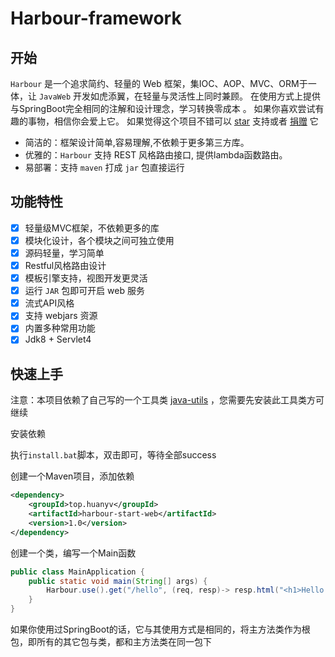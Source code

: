 # Harbour-framework

## 开始

`Harbour` 是一个追求简约、轻量的 Web 框架，集IOC、AOP、MVC、ORM于一体，让 `JavaWeb` 开发如虎添翼，在轻量与灵活性上同时兼顾。 在使用方式上提供与SpringBoot完全相同的注解和设计理念，学习转换零成本 。
如果你喜欢尝试有趣的事物，相信你会爱上它。
如果觉得这个项目不错可以 [star](https://github.com) 支持或者 [捐赠](https://github.com) 它

* 简洁的：框架设计简单,容易理解,不依赖于更多第三方库。
* 优雅的：`Harbour` 支持 REST 风格路由接口, 提供lambda函数路由。
* 易部署：支持 `maven` 打成 `jar` 包直接运行

## 功能特性

- [x] 轻量级MVC框架，不依赖更多的库
- [x] 模块化设计，各个模块之间可独立使用
- [x] 源码轻量，学习简单
- [x] Restful风格路由设计
- [x] 模板引擎支持，视图开发更灵活
- [x] 运行 `JAR` 包即可开启 web 服务
- [x] 流式API风格
- [x] 支持 webjars 资源
- [x] 内置多种常用功能
- [x] Jdk8 + Servlet4

## 快速上手

注意：本项目依赖了自己写的一个工具类 [java-utils](https://gitee.com/huanyv/java-utils) ，您需要先安装此工具类方可继续

安装依赖

执行`install.bat`脚本，双击即可，等待全部success

创建一个Maven项目，添加依赖

```xml
<dependency>
    <groupId>top.huanyv</groupId>
    <artifactId>harbour-start-web</artifactId>
    <version>1.0</version>
</dependency>
```

创建一个类，编写一个Main函数

```java
public class MainApplication {
    public static void main(String[] args) {
        Harbour.use().get("/hello", (req, resp)-> resp.html("<h1>Hello World!</h1>")).run(MainApplication.class);
    }
}
```

如果你使用过SpringBoot的话，它与其使用方式是相同的，将主方法类作为根包，即所有的其它包与类，都和主方法类在同一包下